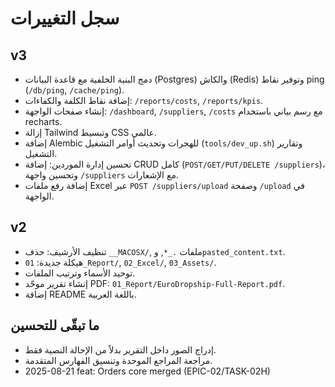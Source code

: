 # سجل التغييرات

## v3
- دمج البنية الخلفية مع قاعدة البيانات (Postgres) والكاش (Redis) وتوفير نقاط ping (`/db/ping`, `/cache/ping`).
- إضافة نقاط الكلفة والكفاءات: `/reports/costs`, `/reports/kpis`.
- إنشاء صفحات الواجهة: `/dashboard`, `/suppliers`, `/costs` مع رسم بياني باستخدام recharts.
- إزالة Tailwind وتبسيط CSS عالمي.
- إضافة Alembic للهجرات وتحديث أوامر التشغيل (`tools/dev_up.sh`) وتقارير التشغيل.
- تحسين إدارة الموردين: إضافة CRUD كامل (`POST/GET/PUT/DELETE /suppliers`)، وتحسين واجهة `/suppliers` مع الإشعارات.
- إضافة رفع ملفات Excel عبر `POST /suppliers/upload` وصفحة `/upload` في الواجهة.

## v2
- تنظيف الأرشيف: حذف `__MACOSX/`, ملفات `._*`, و`pasted_content.txt`.
- هيكلة جديدة: `01_Report/`, `02_Excel/`, `03_Assets/`.
- توحيد الأسماء وترتيب الملفات.
- إنشاء تقرير موحّد PDF: `01_Report/EuroDropship-Full-Report.pdf`.
- إضافة README باللغة العربية.

## ما تبقّى للتحسين
- إدراج الصور داخل التقرير بدلاً من الإحالة النصية فقط.
- مراجعة المراجع الموحدة وتنسيق الفهارس المتقدمة.
- 2025-08-21 feat: Orders core merged (EPIC-02/TASK-02H)

